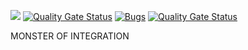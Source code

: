 <a href="https://david-dm.org/Laplo/higlander_back" title="dependencies status"><img src="https://david-dm.org/Laplo/higlander_back/status.svg"/></a>
[![Quality Gate Status](https://sonarcloud.io/api/project_badges/measure?project=Laplo_highlander_back&metric=alert_status)](https://sonarcloud.io/dashboard?id=Laplo_highlander_back)
[![Bugs](https://sonarcloud.io/api/project_badges/measure?project=Laplo_highlander_back&metric=bugs)](https://sonarcloud.io/dashboard?id=Laplo_highlander_back)
[![Quality Gate Status](https://sonarcloud.io/api/project_badges/measure?project=Laplo_highlander_back&metric=alert_status)](https://sonarcloud.io/dashboard?id=Laplo_highlander_back)

MONSTER OF INTEGRATION
